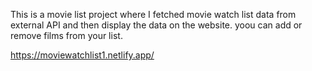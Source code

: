 This is a movie list project where I fetched movie watch list data from          
external API and then display the data on the website. yoou can add or remove films from your list.                                                                                
 
https://moviewatchlist1.netlify.app/    

